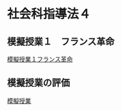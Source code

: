 # 社会科指導法４

## 模擬授業１　フランス革命

[模擬授業１フランス革命](FranceKakumeiSiryou_Mogijyugyou1.md) 

## 模擬授業の評価
[模擬授業](Mogijyugyou1.md)



